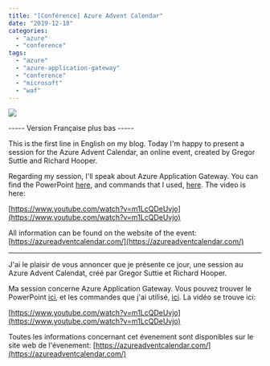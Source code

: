 ```yaml
---
title: "[Conférence] Azure Advent Calendar"
date: "2019-12-18"
categories: 
  - "azure"
  - "conference"
tags: 
  - "azure"
  - "azure-application-gateway"
  - "conference"
  - "microsoft"
  - "waf"
---
```


![](https://cloudyjourney.fr/wp-content/uploads/2019/11/AzureAdventCalendar_Logo.jpg)

\----- Version Française plus bas -----

This is the first line in English on my blog. Today I'm happy to present a session for the Azure Advent Calendar, an online event, created by Gregor Suttie and Richard Hooper.

Regarding my session, I'll speak about Azure Application Gateway. You can find the PowerPoint [here](https://cloudyjourney.fr/wp-content/uploads/2019/10/AzureAppGateway.pptx), and commands that I used, [here](https://cloudyjourney.fr/wp-content/uploads/2019/10/Script_App_Gateway.txt). The video is here:

[https://www.youtube.com/watch?v=m1LcQDeUvjo](https://www.youtube.com/watch?v=m1LcQDeUvjo)

All information can be found on the website of the event: [https://azureadventcalendar.com/](https://azureadventcalendar.com/)

* * *

J'ai le plaisir de vous annoncer que je présente ce jour, une session au Azure Advent Calendat, créé par Gregor Suttie et Richard Hooper.

Ma session concerne Azure Application Gateway. Vous pouvez trouver le PowerPoint [ici](https://cloudyjourney.fr/wp-content/uploads/2019/10/AzureAppGateway.pptx), et les commandes que j'ai utilisé, [ici](https://cloudyjourney.fr/wp-content/uploads/2019/10/Script_App_Gateway.txt). La vidéo se trouve ici:

[https://www.youtube.com/watch?v=m1LcQDeUvjo](https://www.youtube.com/watch?v=m1LcQDeUvjo)

Toutes les informations concernant cet évenement sont disponibles sur le site web de l'évenement: [https://azureadventcalendar.com/](https://azureadventcalendar.com/)
